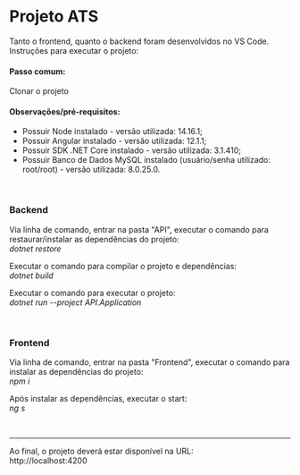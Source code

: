 # Projeto ATS

Tanto o frontend, quanto o backend foram desenvolvidos no VS Code.
Instruções para executar o projeto:

#### Passo comum:
Clonar o projeto

#### Observações/pré-requisitos:
* Possuir Node instalado - versão utilizada: 14.16.1;
* Possuir Angular instalado - versão utilizada: 12.1.1;
* Possuir SDK .NET Core instalado - versão utilizada: 3.1.410;
* Possuir Banco de Dados MySQL instalado (usuário/senha utilizado: root/root) - versão utilizada: 8.0.25.0.

<br>

### Backend
Via linha de comando, entrar na pasta "API", executar o comando para restaurar/instalar as dependências do projeto:\
_dotnet restore_

Executar o comando para compilar o projeto e dependências:\
_dotnet build_

Executar o comando para executar o projeto:\
_dotnet run --project API.Application_

<br>

### Frontend
Via linha de comando, entrar na pasta "Frontend", executar o comando para instalar as dependências do projeto:\
_npm i_

Após instalar as dependências, executar o start:\
_ng s_

<br>

<hr>

Ao final, o projeto deverá estar disponível na URL:\
http://localhost:4200
